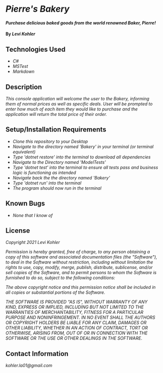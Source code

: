# _Pierre's Bakery_

#### _Purchase delicious baked goods from the world renowned Baker, Pierre!_

#### By _**Levi Kohler**_

## Technologies Used

* _C#_
* _MSTest_
* _Markdown_

## Description

_This console application will welcome the user to the Bakery, informing them of normal prices as well as specific deals. User will be prompted to enter how much of each item they would like to purchase and the application will return the total price of their order._

## Setup/Installation Requirements

* _Clone this repository to your Desktop_
* _Navigate to the directory named 'Bakery' in your terminal (or terminal equivalent)_
* _Type 'dotnet restore' into the terminal to download all dependencies_
* _Navigate to the Directory named 'ModelTests'_
* _Type 'dotnet test' into the terminal to ensure all tests pass and business logic is functioning as intended_
* _Navigate back the the directory named 'Bakery'_
* _Type 'dotnet run' into the terminal_
* _The program should now run in the terminal_

## Known Bugs

* _None that I know of_

## License

_Copyright 2021 Levi Kohler_

_Permission is hereby granted, free of charge, to any person obtaining a copy of this software and associated documentation files (the "Software"), to deal in the Software without restriction, including without limitation the rights to use, copy, modify, merge, publish, distribute, sublicense, and/or sell copies of the Software, and to permit persons to whom the Software is furnished to do so, subject to the following conditions:_

_The above copyright notice and this permission notice shall be included in all copies or substantial portions of the Software._

_THE SOFTWARE IS PROVIDED "AS IS", WITHOUT WARRANTY OF ANY KIND, EXPRESS OR IMPLIED, INCLUDING BUT NOT LIMITED TO THE WARRANTIES OF MERCHANTABILITY, FITNESS FOR A PARTICULAR PURPOSE AND NONINFRINGEMENT. IN NO EVENT SHALL THE AUTHORS OR COPYRIGHT HOLDERS BE LIABLE FOR ANY CLAIM, DAMAGES OR OTHER LIABILITY, WHETHER IN AN ACTION OF CONTRACT, TORT OR OTHERWISE, ARISING FROM, OUT OF OR IN CONNECTION WITH THE SOFTWARE OR THE USE OR OTHER DEALINGS IN THE SOFTWARE._

## Contact Information

_kohler.la01@gmail.com_